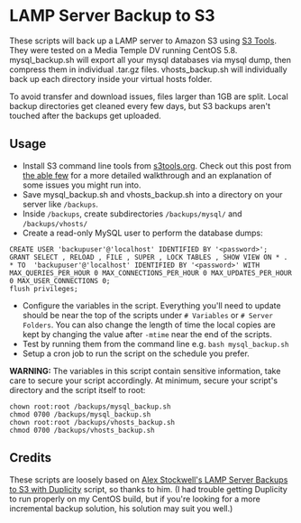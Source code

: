 LAMP Server Backup to S3
========================

These scripts will back up a LAMP server to Amazon S3 using [S3 Tools](http://s3tools.org/s3cmd).  They were tested on a Media Temple DV running CentOS 5.8.  mysql_backup.sh will export all your mysql databases via mysql dump, then compress them in individual .tar.gz files.  vhosts_backup.sh will individually back up each directory inside your virtual hosts folder.  

To avoid transfer and download issues, files larger than 1GB are split.  Local backup directories get cleaned every few days, but S3 backups aren't touched after the backups get uploaded.  

Usage
---------------------

- Install S3 command line tools from [s3tools.org](http://s3tools.org/s3cmd).  Check out this post from [the able few](http://theablefew.com/lots-of-pain-for-a-little-gain-installing-amazon-s3-command-line-tools-on-centos-5-x) for a more detailed walkthrough and an explanation of some issues you might run into. 
- Save mysql_backup.sh and vhosts_backup.sh into a directory on your server like `/backups`.  
- Inside `/backups`, create subdirectories `/backups/mysql/` and `/backups/vhosts/`
- Create a read-only MySQL user to perform the database dumps:

```
CREATE USER 'backupuser'@'localhost' IDENTIFIED BY '<password>';
GRANT SELECT , RELOAD , FILE , SUPER , LOCK TABLES , SHOW VIEW ON * . * TO  'backupuser'@'localhost' IDENTIFIED BY '<password>' WITH MAX_QUERIES_PER_HOUR 0 MAX_CONNECTIONS_PER_HOUR 0 MAX_UPDATES_PER_HOUR 0 MAX_USER_CONNECTIONS 0;
flush privileges;
```

- Configure the variables in the script.  Everything you'll need to update should be near the top of the scripts under `# Variables` or `# Server Folders`. You can also change the length of time the local copies are kept by changing the value after `-mtime` near the end of the scripts. 
- Test by running them from the command line e.g. `bash mysql_backup.sh`
- Setup a cron job to run the script on the schedule you prefer. 

**WARNING:** The variables in this script contain sensitive information, take care to secure your script accordingly.  At minimum, secure your script's directory and the script itself to root:

```
chown root:root /backups/mysql_backup.sh
chmod 0700 /backups/mysql_backup.sh
chown root:root /backups/vhosts_backup.sh
chmod 0700 /backups/vhosts_backup.sh
```

Credits
-------

These scripts are loosely based on [Alex Stockwell's LAMP Server Backups to S3 with Duplicity](https://github.com/astockwell/server-backups-duplicity-s3) script, so thanks to him. (I had trouble getting Duplicity to run properly on my CentOS build, but if you're looking for a more incremental backup solution, his solution may suit you well.) 